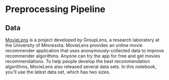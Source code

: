 # Preprocessing Pipeline

## Data

[MovieLens](https://grouplens.org/datasets/movielens/) is a project developed by GroupLens, a research laboratory at the University of Minnesota. MovieLens provides an online movie recommender application that uses anonymously-collected data to improve recommender algorithms. Anyone can try the app for free and get movies recommendations. To help people develop the best recommendation algorithms, MovieLens also released several data sets. In this notebook, you'll use the latest data set, which has two sizes.
